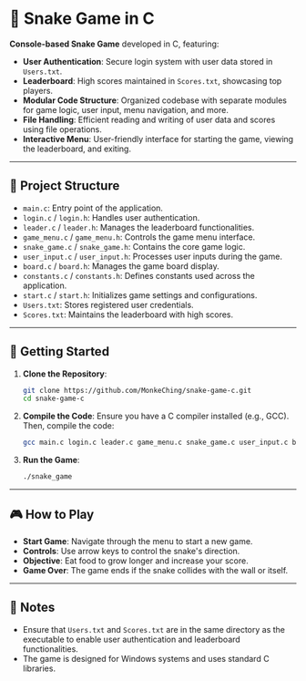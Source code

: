 # 🐍 Snake Game in C

**Console-based Snake Game** developed in C, featuring:

* **User Authentication**: Secure login system with user data stored in `Users.txt`.
* **Leaderboard**: High scores maintained in `Scores.txt`, showcasing top players.
* **Modular Code Structure**: Organized codebase with separate modules for game logic, user input, menu navigation, and more.
* **File Handling**: Efficient reading and writing of user data and scores using file operations.
* **Interactive Menu**: User-friendly interface for starting the game, viewing the leaderboard, and exiting.

---

## 📁 Project Structure

* `main.c`: Entry point of the application.
* `login.c` / `login.h`: Handles user authentication.
* `leader.c` / `leader.h`: Manages the leaderboard functionalities.
* `game_menu.c` / `game_menu.h`: Controls the game menu interface.
* `snake_game.c` / `snake_game.h`: Contains the core game logic.
* `user_input.c` / `user_input.h`: Processes user inputs during the game.
* `board.c` / `board.h`: Manages the game board display.
* `constants.c` / `constants.h`: Defines constants used across the application.
* `start.c` / `start.h`: Initializes game settings and configurations.
* `Users.txt`: Stores registered user credentials.
* `Scores.txt`: Maintains the leaderboard with high scores.

---

## 🚀 Getting Started

1. **Clone the Repository**:

   ```bash
   git clone https://github.com/MonkeChing/snake-game-c.git
   cd snake-game-c
   ```

2. **Compile the Code**:
   Ensure you have a C compiler installed (e.g., GCC). Then, compile the code:

   ```bash
   gcc main.c login.c leader.c game_menu.c snake_game.c user_input.c board.c constants.c start.c -o snake_game
   ```

3. **Run the Game**:

   ```bash
   ./snake_game
   ```

---

## 🎮 How to Play

* **Start Game**: Navigate through the menu to start a new game.
* **Controls**: Use arrow keys to control the snake's direction.
* **Objective**: Eat food to grow longer and increase your score.
* **Game Over**: The game ends if the snake collides with the wall or itself.

---

## 📝 Notes

* Ensure that `Users.txt` and `Scores.txt` are in the same directory as the executable to enable user authentication and leaderboard functionalities.
* The game is designed for Windows systems and uses standard C libraries.
